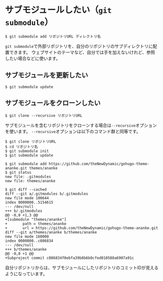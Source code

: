 # サブモジュールしたい（``git submodule``）

```console
$ git submodule add リポジトリURL ディレクトリ名
```

``git submodule``で外部リポジトリを、自分のリポジトリのサブディレクトリに配置できます。
ウェブサイトのテーマなど、自分では手を加えないけれど、参照したい場合などに使います。

## サブモジュールを更新したい

```console
$ git submodule update
```

## サブモジュールをクローンしたい

```console
$ git clone --recursive リポジトリURL
```

サブモジュールを含むリポジトリをクローンする場合は``--recursive``オプションを使います。
``--recursive``オプションは以下のコマンド群と同等です。

```console
$ git clone リポジトリURL
$ cd リポジトリ名
$ git submodule init
$ git submodule update
```

```console
$ git submodule add https://github.com/theNewDynamic/gohugo-theme-ananke.git themes/ananke
$ git status
new file: .gitmodules
new file: themes/ananke

$ git diff --cached
diff --git a/.gitmodules b/.gitmodules
new file mode 100644
index 0000000..5154615
--- /dev/null
+++ b/.gitmodules
@@ -0,0 +1,3 @@
+[submodule "themes/ananke"]
+       path = themes/ananke
+       url = https://github.com/theNewDynamic/gohugo-theme-ananke.git
diff --git a/themes/ananke b/themes/ananke
new file mode 160000
index 0000000..c086834
--- /dev/null
+++ b/themes/ananke
@@ -0,0 +1 @@
+Subproject commit c086834f0ebfa39b8b6b0cfed010588a6907a91c
```

自分リポジトリからは、サブモジュールにしたリポジトリのコミットIDが見えるようになっています。
